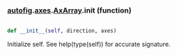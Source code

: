 ### [autofig](autofig.md).[axes](autofig.axes.md).[AxArray](autofig.axes.AxArray.md).__init__ (function)


```py

def __init__(self, direction, axes)

```



Initialize self.  See help(type(self)) for accurate signature.

